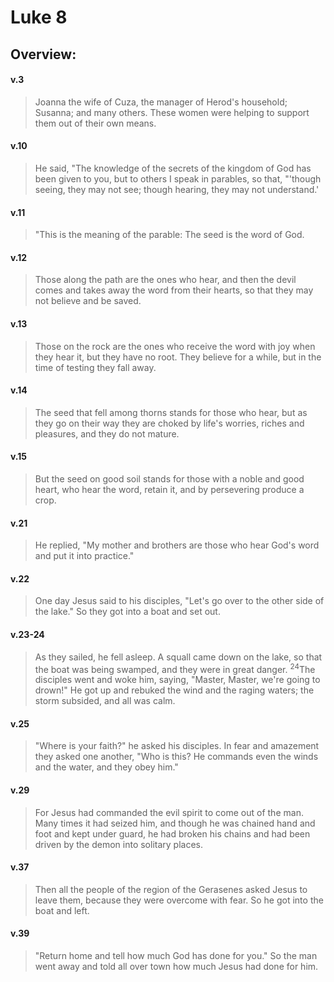 # Luke 8

## Overview:


#### v.3
>Joanna the wife of Cuza, the manager of Herod's household; Susanna; and many others. These women were helping to support them out of their own means.

#### v.10
>He said, "The knowledge of the secrets of the kingdom of God has been given to you, but to others I speak in parables, so that, "'though seeing, they may not see; though hearing, they may not understand.'

#### v.11
>"This is the meaning of the parable: The seed is the word of God.

#### v.12
>Those along the path are the ones who hear, and then the devil comes and takes away the word from their hearts, so that they may not believe and be saved.

#### v.13
>Those on the rock are the ones who receive the word with joy when they hear it, but they have no root. They believe for a while, but in the time of testing they fall away.

#### v.14
>The seed that fell among thorns stands for those who hear, but as they go on their way they are choked by life's worries, riches and pleasures, and they do not mature.

#### v.15
>But the seed on good soil stands for those with a noble and good heart, who hear the word, retain it, and by persevering produce a crop.

#### v.21
>He replied, "My mother and brothers are those who hear God's word and put it into practice."

#### v.22
>One day Jesus said to his disciples, "Let's go over to the other side of the lake." So they got into a boat and set out.

#### v.23-24
>As they sailed, he fell asleep. A squall came down on the lake, so that the boat was being swamped, and they were in great danger. <sup>24</sup>The disciples went and woke him, saying, "Master, Master, we're going to drown!" He got up and rebuked the wind and the raging waters; the storm subsided, and all was calm.

#### v.25
>"Where is your faith?" he asked his disciples. In fear and amazement they asked one another, "Who is this? He commands even the winds and the water, and they obey him."

#### v.29
>For Jesus had commanded the evil spirit to come out of the man. Many times it had seized him, and though he was chained hand and foot and kept under guard, he had broken his chains and had been driven by the demon into solitary places.

#### v.37
>Then all the people of the region of the Gerasenes asked Jesus to leave them, because they were overcome with fear. So he got into the boat and left.

#### v.39
>"Return home and tell how much God has done for you." So the man went away and told all over town how much Jesus had done for him.




